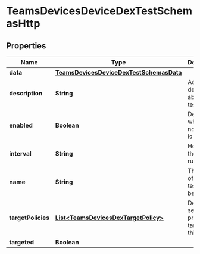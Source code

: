

# TeamsDevicesDeviceDexTestSchemasHttp


## Properties

| Name | Type | Description | Notes |
|------------ | ------------- | ------------- | -------------|
|**data** | [**TeamsDevicesDeviceDexTestSchemasData**](TeamsDevicesDeviceDexTestSchemasData.md) |  |  |
|**description** | **String** | Additional details about the test. |  [optional] |
|**enabled** | **Boolean** | Determines whether or not the test is active. |  |
|**interval** | **String** | How often the test will run. |  |
|**name** | **String** | The name of the DEX test. Must be unique. |  |
|**targetPolicies** | [**List&lt;TeamsDevicesDexTargetPolicy&gt;**](TeamsDevicesDexTargetPolicy.md) | Device settings profiles targeted by this test |  [optional] |
|**targeted** | **Boolean** |  |  [optional] |



